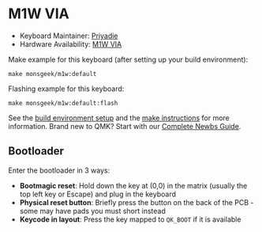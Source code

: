
# M1W VIA

* Keyboard Maintainer: [Priyadie](https://github.com/priyadie)
* Hardware Availability: [M1W VIA](https://www.monsgeek.com/product/m1w-via)

Make example for this keyboard (after setting up your build environment):

    make monsgeek/m1w:default

Flashing example for this keyboard:

    make monsgeek/m1w:default:flash

See the [build environment setup](https://docs.qmk.fm/#/getting_started_build_tools) and the [make instructions](https://docs.qmk.fm/#/getting_started_make_guide) for more information. Brand new to QMK? Start with our [Complete Newbs Guide](https://docs.qmk.fm/#/newbs).

## Bootloader

Enter the bootloader in 3 ways:

* **Bootmagic reset**: Hold down the key at (0,0) in the matrix (usually the top left key or Escape) and plug in the keyboard
* **Physical reset button**: Briefly press the button on the back of the PCB - some may have pads you must short instead
* **Keycode in layout**: Press the key mapped to `QK_BOOT` if it is available
